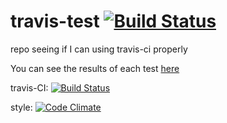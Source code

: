 # travis-test [![Build Status](https://travis-ci.org/SivanMehta/travis-test.svg?branch=master)](https://travis-ci.org/SivanMehta/travis-test)
repo seeing if I can using travis-ci properly

You can see the results of each test [here](https://travis-ci.org/SivanMehta/travis-test)

travis-CI: [![Build Status](https://travis-ci.org/SivanMehta/travis-test.svg?branch=master)](https://travis-ci.org/SivanMehta/travis-test)

style: [![Code Climate](https://codeclimate.com/github/SivanMehta/travis-test/badges/gpa.svg)](https://codeclimate.com/github/SivanMehta/travis-test)